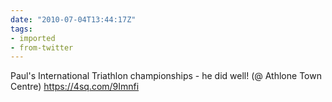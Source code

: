 ```yaml
---
date: "2010-07-04T13:44:17Z"
tags:
- imported
- from-twitter
---
```

Paul's International Triathlon championships - he did well\! \(@ Athlone Town Centre\) https://4sq.com/9Imnfi
